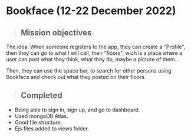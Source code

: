 # Bookface (12-22 December 2022)

> ## Mission objectives

The idea: When someone registers to the app, they can create a "Profile", then they can go to what I will call, their "floors", wich is a place where a user can post what they think, what they do, maybe a picture of them...

Then, they can use the space bar, to search for other persons using Bookface and check out what they posted on their floors.

> ## Completed

-   Being able to sign in, sign up, and go to dashboard.
-   Used mongoDB Atlas.
-   Good file structure.
-   Ejs files added to views folder.
